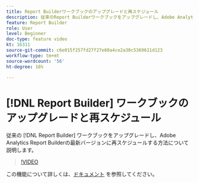 ```yaml
---
title: Report Builderワークブックのアップグレードと再スケジュール
description: 従来のReport Builderワークブックをアップグレードし、Adobe Analytics Report Builderの最新バージョンに再スケジュールする方法について説明します。
feature: Report Builder
role: User
level: Beginner
doc-type: feature video
kt: 16311
source-git-commit: c6e015f257fd27f27e60a4ce2a30c5369611d123
workflow-type: tm+mt
source-wordcount: '56'
ht-degree: 16%

---
```


# [!DNL Report Builder] ワークブックのアップグレードと再スケジュール

従来の [!DNL Report Builder] ワークブックをアップグレードし、Adobe Analytics Report Builderの最新バージョンに再スケジュールする方法について説明します。

>[!VIDEO](https://video.tv.adobe.com/v/3434957/?quality=12&learn=on)

この機能について詳しくは、[ドキュメント](https://experienceleague.adobe.com/ja/docs/analytics/analyze/report-builder/home) を参照してください。
